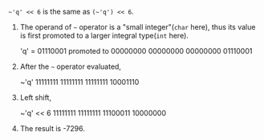 <!--
 * @Author: Ning Xu
 * @Email: nxu@umich.edu
 * @Date: 2020-05-15 23:55:28
 * @LastEditor: Ning Xu
 * @Description: Pay attention to the promotion of integer as an operand.
--> 
`~'q' << 6` is the same as `(~'q') << 6`.

1. The operand of `~` operator is a "small integer"(`char` here), thus its value is first promoted to a larger integral type(`int` here).

    'q' = 01110001 promoted to
               00000000 00000000 00000000 01110001

2. After the `~` operator evaluated,

    ~'q'       11111111 11111111 11111111 10001110

3. Left shift,

    ~'q' << 6  11111111 11111111 11100011 10000000

4. The result is -7296.
